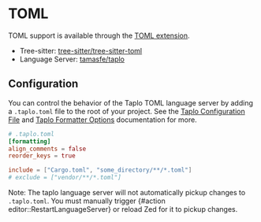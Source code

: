 # TOML

TOML support is available through the [TOML extension](https://github.com/zed-extensions/toml).

- Tree-sitter: [tree-sitter/tree-sitter-toml](https://github.com/tree-sitter/tree-sitter-toml)
- Language Server: [tamasfe/taplo](https://github.com/tamasfe/taplo)

## Configuration

You can control the behavior of the Taplo TOML language server by adding a `.taplo.toml` file to the root of your project. See the [Taplo Configuration File](https://taplo.tamasfe.dev/configuration/file.html#configuration-file) and [Taplo Formatter Options](https://taplo.tamasfe.dev/configuration/formatter-options.html) documentation for more.

```toml
# .taplo.toml
[formatting]
align_comments = false
reorder_keys = true

include = ["Cargo.toml", "some_directory/**/*.toml"]
# exclude = ["vendor/**/*.toml"]
```

Note: The taplo language server will not automatically pickup changes to `.taplo.toml`. You must manually trigger {#action editor::RestartLanguageServer} or reload Zed for it to pickup changes.
